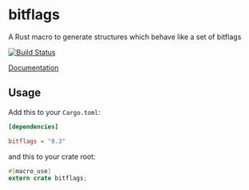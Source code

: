 bitflags
========

A Rust macro to generate structures which behave like a set of bitflags

[![Build Status](https://travis-ci.org/rust-lang/bitflags.svg?branch=master)](https://travis-ci.org/rust-lang/bitflags)

[Documentation](https://doc.rust-lang.org/bitflags)

## Usage

Add this to your `Cargo.toml`:

```toml
[dependencies]

bitflags = "0.3"
```

and this to your crate root:

```rust
#[macro_use]
extern crate bitflags;
```
